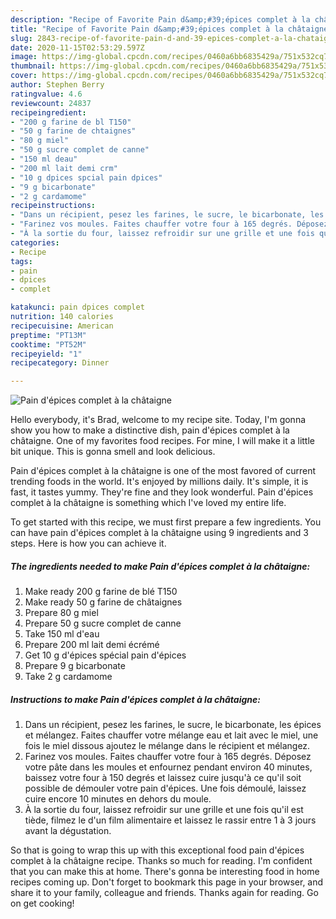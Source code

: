 ```yaml
---
description: "Recipe of Favorite Pain d&amp;#39;épices complet à la châtaigne"
title: "Recipe of Favorite Pain d&amp;#39;épices complet à la châtaigne"
slug: 2843-recipe-of-favorite-pain-d-and-39-epices-complet-a-la-chataigne
date: 2020-11-15T02:53:29.597Z
image: https://img-global.cpcdn.com/recipes/0460a6bb6835429a/751x532cq70/pain-depices-complet-a-la-chataigne-photo-principale-de-la-recette.jpg
thumbnail: https://img-global.cpcdn.com/recipes/0460a6bb6835429a/751x532cq70/pain-depices-complet-a-la-chataigne-photo-principale-de-la-recette.jpg
cover: https://img-global.cpcdn.com/recipes/0460a6bb6835429a/751x532cq70/pain-depices-complet-a-la-chataigne-photo-principale-de-la-recette.jpg
author: Stephen Berry
ratingvalue: 4.6
reviewcount: 24837
recipeingredient:
- "200 g farine de bl T150"
- "50 g farine de chtaignes"
- "80 g miel"
- "50 g sucre complet de canne"
- "150 ml deau"
- "200 ml lait demi crm"
- "10 g dpices spcial pain dpices"
- "9 g bicarbonate"
- "2 g cardamome"
recipeinstructions:
- "Dans un récipient, pesez les farines, le sucre, le bicarbonate, les épices et mélangez. Faites chauffer votre mélange eau et lait avec le miel, une fois le miel dissous ajoutez le mélange dans le récipient et mélangez."
- "Farinez vos moules. Faites chauffer votre four à 165 degrés. Déposez votre pâte dans les moules et enfournez pendant environ 40 minutes, baissez votre four à 150 degrés et laissez cuire jusqu&#39;à ce qu&#39;il soit possible de démouler votre pain d&#39;épices. Une fois démoulé, laissez cuire encore 10 minutes en dehors du moule."
- "À la sortie du four, laissez refroidir sur une grille et une fois qu&#39;il est tiède, filmez le d&#39;un film alimentaire et laissez le rassir entre 1 à 3 jours avant la dégustation."
categories:
- Recipe
tags:
- pain
- dpices
- complet

katakunci: pain dpices complet 
nutrition: 140 calories
recipecuisine: American
preptime: "PT13M"
cooktime: "PT52M"
recipeyield: "1"
recipecategory: Dinner

---
```



![Pain d&#39;épices complet à la châtaigne](https://img-global.cpcdn.com/recipes/0460a6bb6835429a/751x532cq70/pain-depices-complet-a-la-chataigne-photo-principale-de-la-recette.jpg)

Hello everybody, it's Brad, welcome to my recipe site. Today, I'm gonna show you how to make a distinctive dish, pain d&#39;épices complet à la châtaigne. One of my favorites food recipes. For mine, I will make it a little bit unique. This is gonna smell and look delicious.



Pain d&#39;épices complet à la châtaigne is one of the most favored of current trending foods in the world. It's enjoyed by millions daily. It's simple, it is fast, it tastes yummy. They're fine and they look wonderful. Pain d&#39;épices complet à la châtaigne is something which I've loved my entire life.


To get started with this recipe, we must first prepare a few ingredients. You can have pain d&#39;épices complet à la châtaigne using 9 ingredients and 3 steps. Here is how you can achieve it.

<!--inarticleads1-->

##### The ingredients needed to make Pain d&#39;épices complet à la châtaigne:

1. Make ready 200 g farine de blé T150
1. Make ready 50 g farine de châtaignes
1. Prepare 80 g miel
1. Prepare 50 g sucre complet de canne
1. Take 150 ml d&#39;eau
1. Prepare 200 ml lait demi écrémé
1. Get 10 g d&#39;épices spécial pain d&#39;épices
1. Prepare 9 g bicarbonate
1. Take 2 g cardamome




<!--inarticleads2-->

##### Instructions to make Pain d&#39;épices complet à la châtaigne:

1. Dans un récipient, pesez les farines, le sucre, le bicarbonate, les épices et mélangez. Faites chauffer votre mélange eau et lait avec le miel, une fois le miel dissous ajoutez le mélange dans le récipient et mélangez.
1. Farinez vos moules. Faites chauffer votre four à 165 degrés. Déposez votre pâte dans les moules et enfournez pendant environ 40 minutes, baissez votre four à 150 degrés et laissez cuire jusqu&#39;à ce qu&#39;il soit possible de démouler votre pain d&#39;épices. Une fois démoulé, laissez cuire encore 10 minutes en dehors du moule.
1. À la sortie du four, laissez refroidir sur une grille et une fois qu&#39;il est tiède, filmez le d&#39;un film alimentaire et laissez le rassir entre 1 à 3 jours avant la dégustation.




So that is going to wrap this up with this exceptional food pain d&#39;épices complet à la châtaigne recipe. Thanks so much for reading. I'm confident that you can make this at home. There's gonna be interesting food in home recipes coming up. Don't forget to bookmark this page in your browser, and share it to your family, colleague and friends. Thanks again for reading. Go on get cooking!
